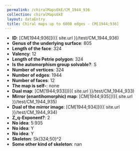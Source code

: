 ```yaml
--- 
 permalink: /chiralMaps6kE/CM_1944_936 
 collection: chiralMaps6kE
 layout: dataEntry
 title: Chiral maps up to 6000 edges - CM[1944;936]
---
```


- **ID**: [CM[1944;936]]({{ site.url }}/test/CM_1944_936)
- **Genus of the underlying surface**: 805
- **Length of the face**: 324
- **Valency**: 12
- **Length of the Petrie polygon**: 324
- **Is the automorphism group solvable?**: S
- **Number of vertices**: 324
- **Number of edges**: 1944
- **Number of faces**: 12
- **The map is self-**: none
- **Dual map**: [CM[1944;933]]({{ site.url }}/test/CM_1944_933)
- **Mirror (enantihomorphic) map**: [CM[1944;935]]({{ site.url }}/test/CM_1944_935)
- **Dual of the mirror image**: [CM[1944;934]]({{ site.url }}/test/CM_1944_934)
- **Z_q-Exponent?**: 2
- **No idea**:  5:935
- **No idea**: Y
- **No idea**: Y
- **Skeleton**: Sk(324;50)^2
- **Some other kind of skeleton**: nan
